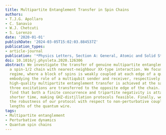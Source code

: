 ```yaml
---
title: Multipartite Entanglement Transfer in Spin Chains
authors:
- T.J.G. Apollaro
- C. Sanavio
- W.J. Chetcuti
- S. Lorenzo
date: '2020-01-01'
publishDate: '2024-03-05T15:02:03.884537Z'
publication_types:
- article-journal
publication: '*Physics Letters, Section A: General, Atomic and Solid State Physics*'
doi: 10.1016/j.physleta.2020.126306
abstract: We investigate the transfer of genuine multipartite entanglement across
  a spin-1/2 chain with nearest-neighbour XX-type interaction. We focus on the perturbative
  regime, where a block of spins is weakly coupled at each edge of a quantum wire,
  embodying the role of a multiqubit sender and receiver, respectively. We find that
  high-quality multipartite entanglement transfer is achieved at the same time that
  three excitations are transferred to the opposite edge of the chain. Moreover, we
  find that both a finite concurrence and tripartite negativity is attained at much
  shorter time, making GHZ-distillation protocols feasible. Finally, we investigate
  the robustness of our protocol with respect to non-perturbative couplings and increasing
  lengths of the quantum wire.
tags:
- Multipartite entanglement
- Perturbative dynamics
- Quantum spin chains
---
```

